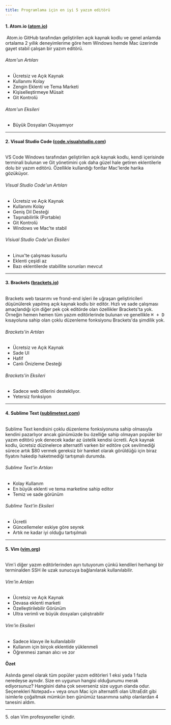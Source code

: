 ```yaml
---
title: Programlama için en iyi 5 yazım editörü
---
```


<h4>1. Atom.io (<a class="px-1" href="http://atom.io">atom.io</a>)</h4>
<img src="https://kkerem.com/wp-content/uploads/atom.png" alt="" />
Atom.io GitHub tarafından geliştirilen açık kaynak kodlu ve genel anlamda ortalama 2 yıllık deneyimlerime göre hem Windows hemde Mac üzerinde gayet stabil çalışan bir yazım editörü.
<div class="row mt-4">
<div class="col-sm">
<h6 class="text-success"><i class="fas fa-check mr-2"></i>Atom'un Artıları</h6>
<ul class="mb-0">
 	<li>Ücretsiz ve Açık Kaynak</li>
 	<li>Kullanımı Kolay</li>
 	<li>Zengin Eklenti ve Tema Marketi</li>
 	<li>Kişiselleştirmeye Müsait</li>
 	<li>Git Kontrolü</li>
</ul>
</div>
<div class="col-sm">
<h6 class="text-danger"><i class="fas fa-times mr-2"></i>Atom'un Eksileri</h6>
<ul class="mb-0">
 	<li>Büyük Dosyaları Okuyamıyor</li>
</ul>
</div>
</div>
<div class="row mt-4">
<div class="col-sm">

<hr class="my-4" />

<h4>2. Visual Studio Code (<a class="px-1" href="https://code.visualstudio.com/download">code.visualstudio.com</a>)</h4>
<img src="https://kkerem.com/wp-content/uploads/vscode.png" alt="" />

VS Code Windows tarafından geliştirilen açık kaynak kodlu, kendi içerisinde terminali bulunan ve Git yönetimini çok daha güzel hale getiren eklentilerle dolu bir yazım editörü. Özellikle kullandığı fontlar Mac'lerde harika gözüküyor.
<div class="row mt-4">
<div class="col-sm">
<h6 class="text-success"><i class="fas fa-check mr-2"></i>Visual Studio Code'un Artıları</h6>
<ul class="mb-0">
 	<li>Ücretsiz ve Açık Kaynak</li>
 	<li>Kullanımı Kolay</li>
 	<li>Geniş Dil Desteği</li>
 	<li>Taşınabilirlik (Portable)</li>
 	<li>Git Kontrolü</li>
 	<li>Windows ve Mac'te stabil</li>
</ul>
</div>
<div class="col-sm">
<h6 class="text-danger"><i class="fas fa-times mr-2"></i> Visiual Studio Code'un Eksileri</h6>
<ul class="mb-0">
 	<li>Linux'te çalışması kusurlu</li>
 	<li>Eklenti çeşidi az</li>
 	<li>Bazı eklentilerde stabillite sorunları mevcut</li>
</ul>
</div>
</div>

<hr class="my-4" />

<h4>3. Brackets (<a class="px-1" href="http://brackets.io/">brackets.io</a>)</h4>
</div>
</div>
<img src="https://kkerem.com/wp-content/uploads/brackets.png" alt="" />

Brackets web tasarımı ve frond-end işleri ile uğraşan geliştiricileri düşünülerek yapılmış açık kaynak kodlu bir editör. Hızlı ve sade çalışması amaçlandığı için diğer pek çok editörde olan özellikler Brackets'ta yok. Örneğin hemen hemen tüm yazım editörlerinde bulunan ve genellikle <kbd>⌘ + D</kbd> kısayoluna sahip olan çoklu düzenleme fonksiyonu Brackets'da şimdilik yok.
<div class="row mt-4">
<div class="col-sm">
<h6 class="text-success"><i class="fas fa-check mr-2"></i>Brackets'in Artıları</h6>
<ul class="mb-0">
 	<li>Ücretsiz ve Açık Kaynak</li>
 	<li>Sade UI</li>
 	<li>Hafif</li>
 	<li>Canlı Önizleme Desteği</li>
</ul>
</div>
<div class="col-sm">
<h6 class="text-danger"><i class="fas fa-times mr-2"></i>Brackets'in Eksileri</h6>
<ul class="mb-0">
 	<li>Sadece web dillerini destekliyor.</li>
 	<li>Yetersiz fonksiyon</li>
</ul>
</div>
</div>

<hr class="my-4" />

<h4>4. Sublime Text (<a class="px-1" href="https://www.sublimetext.com/">sublimetext.com</a>)</h4>
<img src="https://kkerem.com/wp-content/uploads/st.png" alt="" />

Sublime Text kendisini çoklu düzenleme fonksiyonuna sahip olmasıyla kendini pazarlıyor ancak günümüzde bu özelliğe sahip olmayan popüler bir yazım editörü yok denecek kadar az üstelik kendisi ücretli. Açık kaynak kodlu, ücretsiz düzinelerce alternatifi varken bir editöre çok sevilmediği sürece artık $80 vermek gereksiz bir hareket olarak görüldüğü için biraz fiyatını hakedip haketmediği tartışmalı durumda.
<div class="row mt-4">
<div class="col-sm">
<h6 class="text-success"><i class="fas fa-check mr-2"></i>Sublime Text'in Artıları</h6>
<ul class="mb-0">
 	<li>Kolay Kullanım</li>
 	<li>En büyük eklenti ve tema marketine sahip editor</li>
 	<li>Temiz ve sade görünüm</li>
</ul>
</div>
<div class="col-sm">
<h6 class="text-danger"><i class="fas fa-times mr-2"></i>Sublime Text'in Eksileri</h6>
<ul class="mb-0">
 	<li>Ücretli</li>
 	<li>Güncellemeler eskiye göre seyrek</li>
 	<li>Artık ne kadar iyi olduğu tartışılmalı</li>
</ul>
</div>
</div>

<hr class="my-4" />

<h4>5. Vim (<a class="px-1" href="https://www.vim.org/">vim.org</a>)</h4>
<img src="https://kkerem.com/wp-content/uploads/ui_sample.png" alt="" />

Vim'i diğer yazım editörlerinden ayrı tutuyorum çünkü kendileri herhangi bir terminalden SSH ile uzak sunucuya bağlanılarak kullanılabilir.
<div class="row mt-4">
<div class="col-sm">
<h6 class="text-success"><i class="fas fa-check mr-2"></i>Vim'in Artıları</h6>
<ul class="mb-0">
 	<li>Ücretsiz ve Açık Kaynak</li>
 	<li>Devasa eklenti marketi</li>
 	<li>Özelleştirilebilir Görünüm</li>
 	<li>Ultra verimli ve büyük dosyaları çalıştırabilir</li>
</ul>
</div>
<div class="col-sm">
<h6 class="text-danger"><i class="fas fa-times mr-2"></i>Vim'in Eksileri</h6>
<ul class="mb-0">
 	<li>Sadece klavye ile kullanılabilir</li>
 	<li>Kullanım için birçok eklentide yüklenmeli</li>
 	<li>Öğrenmesi zaman alıcı ve zor</li>
</ul>
</div>
</div>
<div class="alert alert-info mt-4" role="alert">
<h4 class="alert-heading">Özet</h4>
Aslında genel olarak tüm popüler yazım editörleri 1 eksi yada 1 fazla neredeyse aynıdır. Size en uygunun hangisi olduğunumu merak ediyorsunuz? Hangisini daha çok severseniz size uygun olanda odur. Seçenekleri Notepad++ veya onun Mac için alternatifi olan UltraEdit gibi isimlerle çoğaltmak mümkün ben günümüz tasarımına sahip olanlardan 4 tanesini aldım.

<hr />
<p class="mb-0">5. olan Vim profesyoneller içindir.</p>

</div>
